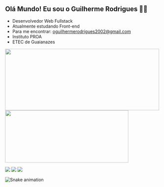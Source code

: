 ## Olá Mundo! Eu sou o Guilherme Rodrigues 🤴🏾

- Desenvolvedor Web Fullstack
- Atualmente estudando Front-end
- Para me encontrar: <oguilhermerodrigues2002@gmail.com>
- Instituto PROA
- ETEC de Guaianazes

<div>
  <a href="https://github.com/GuilhermeRodrigues15">
  <img height="200em" width="500em" src="https://github-readme-stats.vercel.app/api?username=GuilhermeRodrigues15&show_icons=true&theme=tokyonight&include_all_commits=true&count_private=true"/>
  <img height="170em" width="400em" src="https://github-readme-stats.vercel.app/api/top-langs/?username=Guilhermerodrigues15&layout=compact&langs_count=7&theme=tokyonight"/>
</div><div>

<a href = "mailto:oguilhermerodrigues2002@gmail.com"><img src="https://img.shields.io/badge/Gmail-D14836?style=for-the-badge&logo=gmail&logoColor=white" target="_blank"></a>
<a href = "mailto:oguilhermerodrigues2002@outlook.com"><img src="https://img.shields.io/badge/Microsoft_Outlook-0078D4?style=for-the-badge&logo=microsoft-outlook&logoColor=white" target="_blank"></a>
<a href="https://www.linkedin.com/in/guilherme-rodrigues15/" target="_blank"><img src="https://img.shields.io/badge/-LinkedIn-%230077B5?style=for-the-badge&logo=linkedin&logoColor=white" target="_blank"></a>

  ![Snake animation](https://github.com/GuilhermeRodrigues15/GuilhermeRodrigues15/blob/output/github-contribution-grid-snake.svg)

</div>

</div>

